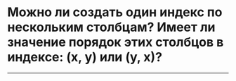 # Можно ли создать один индекс по нескольким столбцам? Имеет ли значение порядок этих столбцов в индексе: (x, y) или (y, x)? 
---
